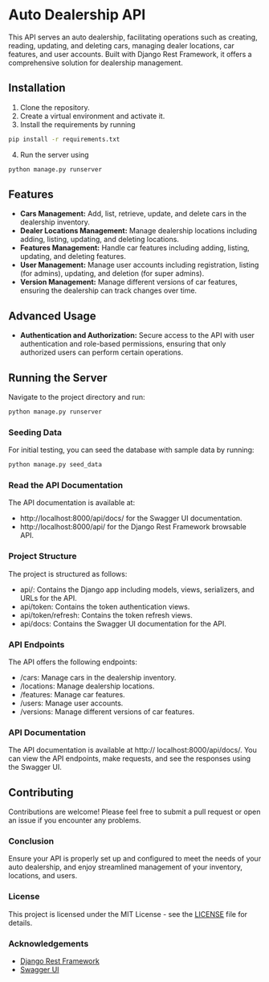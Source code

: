 # Auto Dealership API
This API serves an auto dealership, facilitating operations such as creating, reading, updating, and deleting cars, managing dealer locations, car features, and user accounts. Built with Django Rest Framework, it offers a comprehensive solution for dealership management.

## Installation
1. Clone the repository.
2. Create a virtual environment and activate it.
3. Install the requirements by running
```sh
pip install -r requirements.txt
```
4. Run the server using
```sh
python manage.py runserver
```

## Features
- **Cars Management:** Add, list, retrieve, update, and delete cars in the dealership inventory.
- **Dealer Locations Management:** Manage dealership locations including adding, listing, updating, and deleting locations.
- **Features Management:** Handle car features including adding, listing, updating, and deleting features.
- **User Management:** Manage user accounts including registration, listing (for admins), updating, and deletion (for super admins).
- **Version Management:** Manage different versions of car features, ensuring the dealership can track changes over time.

## Advanced Usage
- **Authentication and Authorization:** Secure access to the API with user authentication and role-based permissions, ensuring that only authorized users can perform certain operations.

## Running the Server
Navigate to the project directory and run:
```sh
python manage.py runserver
```

### Seeding Data
For initial testing, you can seed the database with sample data by running:

```sh
python manage.py seed_data
```

### Read the API Documentation
The API documentation is available at:
- http://localhost:8000/api/docs/ for the Swagger UI documentation.
- http://localhost:8000/api/ for the Django Rest Framework browsable API.

### Project Structure
The project is structured as follows:

- api/: Contains the Django app including models, views, serializers, and URLs for the API.
- api/token: Contains the token authentication views.
- api/token/refresh: Contains the token refresh views.
- api/docs: Contains the Swagger UI documentation for the API.

### API Endpoints
The API offers the following endpoints:

- /cars: Manage cars in the dealership inventory.
- /locations: Manage dealership locations.
- /features: Manage car features.
- /users: Manage user accounts.
- /versions: Manage different versions of car features.

### API Documentation
The API documentation is available at http://
localhost:8000/api/docs/. You can view the API endpoints, make requests, and see the responses using the Swagger UI.

## Contributing
Contributions are welcome! Please feel free to submit a pull request or open an issue if you encounter any problems.

### Conclusion
Ensure your API is properly set up and configured to meet the needs of your auto dealership, and enjoy streamlined management of your inventory, locations, and users.

### License
This project is licensed under the MIT License - see the [LICENSE](LICENSE) file for details.

### Acknowledgements
- [Django Rest Framework](https://www.django-rest-framework.org/)
- [Swagger UI](https://swagger.io/tools/swagger-ui/)

